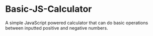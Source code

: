 # Basic-JS-Calculator
 A simple JavaScript powered calculator that can do basic operations between inputted positive and negative numbers.

